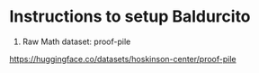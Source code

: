 # Instructions to setup Baldurcito

1. Raw Math dataset: proof-pile

https://huggingface.co/datasets/hoskinson-center/proof-pile


